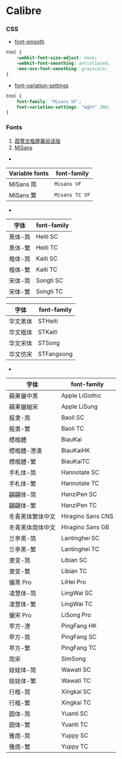 # Calibre

### CSS

- [font-smooth](https://developer.mozilla.org/zh-CN/docs/Web/CSS/font-smooth)
```css
html {
    -webkit-font-size-adjust: none;
    -webkit-font-smoothing: antialiased;
    -moz-osx-font-smoothing: grayscale;
}
```

- [font-variation-settings](https://developer.mozilla.org/zh-CN/docs/Web/CSS/font-variation-settings)
```css
html {
    font-family: 'Misans VF';
    font-variation-settings: "wght" 300;
}
```

### Fonts

1. [霞鹜文楷屏幕阅读版](https://github.com/lxgw/LxgwWenKai-Screen/releases)
2. [MiSans](https://hyperos.mi.com/font)

-

| Variable fonts | font-family |
| --- | ---|
| MiSans 简 | `Misans VF` |
| MiSans 繁 | `Misans TC VF` |

-

| 字体 | font-family |
| --- | ---|
| 黑体-简 | Heiti SC |
| 黑体-繁 | Heiti TC |
| 楷体-简 | Kaiti SC |
| 楷体-繁 | Kaiti TC |
| 宋体-简 | Songti SC |
| 宋体-繁 | Songti TC |

| 字体 | font-family |
| --- | ---|
| 华文黑体 | STHeiti |
| 华文楷体 | STKaiti |
| 华文宋体 | STSong |
| 华文仿宋 | STFangsong |

-

| 字体 | font-family |
| --- | ---|
| 蘋果儷中黑 | Apple LiGothic |
| 蘋果儷細宋 | Apple LiSung |
| 报隶-简 | Baoli SC |
| 报隶-繁 | Baoli TC |
| 標楷體 | BiauKai |
| 標楷體-港澳 | BiauKaiHK |
| 標楷體-繁 | BiauKaiTC |
| 手札体-简 | Hannotate SC |
| 手札体-繁 | Hannotate TC |
| 翩翩体-简 | HanziPen SC |
| 翩翩体-繁 | HanziPen TC |
| 冬青黑体繁体中文 | Hiragino Sans CNS |
| 冬青黑体简体中文 | Hiragino Sans GB |
| 兰亭黑-简 | Lantinghei SC |
| 兰亭黑-繁 | Lantinghei TC |
| 隶变-简 | Libian SC |
| 隶变-繁 | Libian TC |
| 儷黑 Pro | LiHei Pro |
| 凌慧体-简 | LingWai SC |
| 凌慧体-繁 | LingWai TC |
| 儷宋 Pro | LiSong Pro |
| 苹方-港 | PingFang HK |
| 苹方-简 | PingFang SC |
| 苹方-繁 | PingFang TC |
| 简宋 | SimSong |
| 娃娃体-简 | Wawati SC |
| 娃娃体-繁 | Wawati TC |
| 行楷-简 | Xingkai SC |
| 行楷-繁 | Xingkai TC |
| 圆体-简 | Yuanti SC |
| 圆体-繁 | Yuanti TC |
| 雅痞-简 | Yuppy SC |
| 雅痞-繁 | Yuppy TC |
